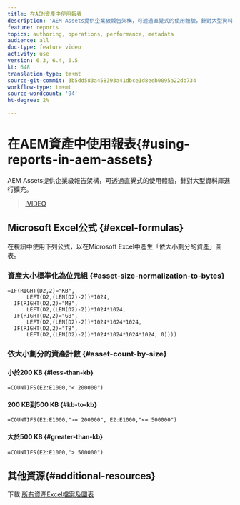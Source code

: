 ```yaml
---
title: 在AEM資產中使用報表
description: 'AEM Assets提供企業級報告架構，可透過直覺式的使用體驗，針對大型資料庫進行擴充。 '
feature: reports
topics: authoring, operations, performance, metadata
audience: all
doc-type: feature video
activity: use
version: 6.3, 6.4, 6.5
kt: 648
translation-type: tm+mt
source-git-commit: 3b5dd583a458393a41dbce1d8eeb0095a22db734
workflow-type: tm+mt
source-wordcount: '94'
ht-degree: 2%

---
```



# 在AEM資產中使用報表{#using-reports-in-aem-assets}

AEM Assets提供企業級報告架構，可透過直覺式的使用體驗，針對大型資料庫進行擴充。

>[!VIDEO](https://video.tv.adobe.com/v/22140/?quality=12&learn=on)

## Microsoft Excel公式 {#excel-formulas}

在視訊中使用下列公式，以在Microsoft Excel中產生「依大小劃分的資產」圖表。

### 資產大小標準化為位元組 {#asset-size-normalization-to-bytes}

```
=IF(RIGHT(D2,2)="KB",
      LEFT(D2,(LEN(D2)-2))*1024,
  IF(RIGHT(D2,2)="MB",
      LEFT(D2,(LEN(D2)-2))*1024*1024,
  IF(RIGHT(D2,2)="GB",
      LEFT(D2,(LEN(D2)-2))*1024*1024*1024,
  IF(RIGHT(D2,2)="TB",
      LEFT(D2,(LEN(D2)-2))*1024*1024*1024*1024, 0))))
```

### 依大小劃分的資產計數 {#asset-count-by-size}

#### 小於200 KB {#less-than-kb}

```
=COUNTIFS(E2:E1000,"< 200000")
```

#### 200 KB到500 KB {#kb-to-kb}

```
=COUNTIFS(E2:E1000,">= 200000", E2:E1000,"<= 500000")
```

#### 大於500 KB {#greater-than-kb}

```
=COUNTIFS(E2:E1000,"> 500000")
```

## 其他資源{#additional-resources}

下載 [所有資產Excel檔案及圖表](./assets/asset-reports/all-assets.xlsx)
